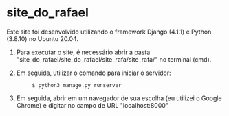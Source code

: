 # site_do_rafael

Este site foi desenvolvido utilizando o framework Django (4.1.1) e Python (3.8.10) no Ubuntu 20.04.

1. Para executar o site, é necessário abrir a pasta "site_do_rafael/site_do_rafael/site_rafa/site_rafa/" no terminal (cmd).

2. Em seguida, utilizar o comando para iniciar o servidor:

            $ python3 manage.py runserver

3. Em seguida, abrir em um navegador de sua escolha (eu utilizei o Google Chrome) e digitar no campo de URL "localhost:8000"
